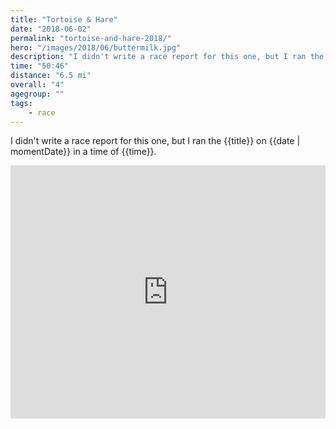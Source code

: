 ```yaml
---
title: "Tortoise & Hare"
date: "2018-06-02"
permalink: "tortoise-and-hare-2018/"
hero: "/images/2018/06/buttermilk.jpg"
description: "I didn't write a race report for this one, but I ran the {{title}} on {{date | momentDate}} in a time of {{time}}."
time: "50:46"
distance: "6.5 mi"
overall: "4"
agegroup: ""
tags:
    - race
---
```


I didn't write a race report for this one, but I ran the {{title}} on {{date | momentDate}} in a time of {{time}}.

<iframe height='405' width='100%' frameborder='0' allowtransparency='true' scrolling='no' src='https://www.strava.com/activities/1612711965/embed/408805609ee4c4b84a9b484a5759727d15f7be89'></iframe>